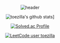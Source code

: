 <div align="center">
  
![header](https://capsule-render.vercel.app/api?type=waving&color=E7BD42&height=300&section=header&text=WELCOME%20&fontSize=90&animation=fadeIn&fontAlignY=38&desc=Toezillla's%20GitHub%20Profile&descAlignY=51&descAlign=62)

![toezilla's github stats](https://github-readme-stats.vercel.app/api?username=toezilla&show_icons=true&theme=gruvbox)]

[![Solved.ac Profile](http://mazassumnida.wtf/api/v2/generate_badge?boj=toadzilla)](https://solved.ac/toadzilla/)

[![LeetCode user toezilla](https://img.shields.io/badge/dynamic/json?style=for-the-badge&labelColor=black&color=%23ffa116&label=Solved&query=solvedOverTotal&url=https%3A%2F%2Fleetcode-badge.vercel.app%2Fapi%2Fusers%2Ftoezilla&logo=leetcode&logoColor=yellow)](https://leetcode.com/toezilla/)
</div>
